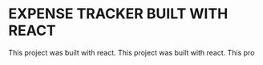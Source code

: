 # EXPENSE TRACKER BUILT WITH REACT

This project was built with react.
This project was built with react.
This pro



